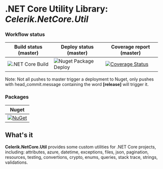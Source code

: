 # .NET Core Utility Library: *Celerik.NetCore.Util*

### Workflow status

| Build status (master) | Deploy status (master) | Coverage report (master)
| - | - | -
| ![.NET Core Build](https://github.com/celerik/celerik-netcore-util/workflows/.NET%20Core%20Build/badge.svg?branch=master&event=push) | ![Nuget Package Deploy](https://github.com/celerik/celerik-netcore-util/workflows/Nuget%20Package%20Deploy/badge.svg) | [![Coverage Status](https://coveralls.io/repos/github/celerik/celerik-netcore-util/badge.svg?branch=master)](https://coveralls.io/github/celerik/celerik-netcore-util?branch=master)


Note: Not all pushes to master trigger a deployment to Nuget, only pushes with head_commit.message containing the word **[release]** will trigger it.

### Packages

| Nuget
| -
| [![NuGet](https://img.shields.io/nuget/v/Celerik.NetCore.Util.svg)](http://www.nuget.org/packages/Celerik.NetCore.Util/)


## What's it

**Celerik.NetCore.Util** provides some custom utilities for .NET Core projects, including: attributes, azure, datetime, exceptions, files, json, pagination, resources, testing, convertions, crypto, enums, queries, stack trace, strings, validations.
